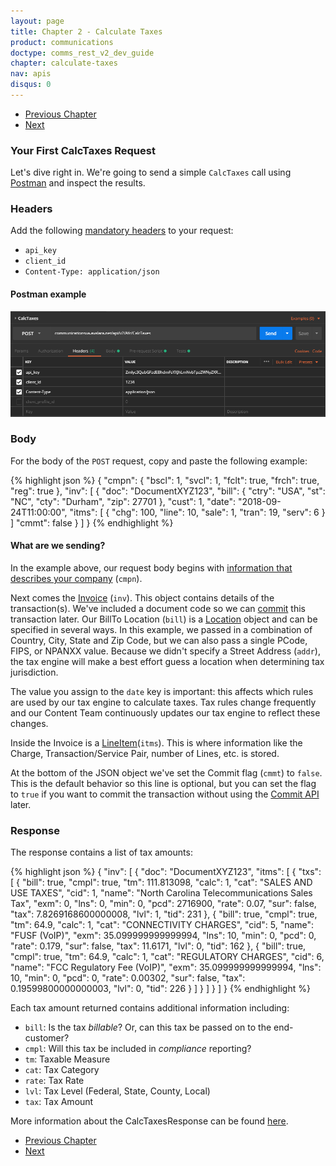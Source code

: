 ```yaml
---
layout: page
title: Chapter 2 - Calculate Taxes
product: communications
doctype: comms_rest_v2_dev_guide
chapter: calculate-taxes
nav: apis
disqus: 0
---
```


<ul class="pager">
  <li class="previous"><a href="/communications/dev-guide/getting-started"><i class="glyphicon glyphicon-chevron-left"></i>Previous Chapter</a></li>
  <li class="next"><a href="/communications/dev-guide/calculate-taxes/required-fields/">Next<i class="glyphicon glyphicon-chevron-right"></i></a></li>
</ul>

<h3>Your First CalcTaxes Request</h3>

Let's dive right in. We're going to send a simple <code>CalcTaxes</code> call using <a class="dev-guide-link" href="https://www.getpostman.com">Postman</a> and inspect the results.

<h3>Headers</h3>

Add the following <a class="dev-guide-link" href="/communications/dev-guide/getting-started/authentication/">mandatory headers</a> to your request:
<ul class="dev-guide-list">
  <li><code>api_key</code></li>
  <li><code>client_id</code></li>
  <li><code>Content-Type: application/json</code></li>
</ul>

<h4>Postman example</h4>
<img src="/public/images/comms/dev-guide/comms_dev_guide_1.png"/>

<h3>Body</h3>
For the body of the <code>POST</code> request, copy and paste the following example:

{% highlight json %}
{
  "cmpn": {
    "bscl": 1,
    "svcl": 1,
    "fclt": true,
    "frch": true,
    "reg": true
  },
  "inv": [
    {
      "doc": "DocumentXYZ123",
      "bill": {
        "ctry": "USA",
        "st": "NC",
        "cty": "Durham",
        "zip": 27701
      },
      "cust": 1,
      "date": "2018-09-24T11:00:00",
      "itms": [
        {
          "chg": 100,
          "line": 10,
          "sale": 1,
          "tran": 19,
          "serv": 6
        }
      ]
      "cmmt": false
    }
  ]
}
{% endhighlight %}

<h4>What are we sending?</h4>

In the example above, our request body begins with <a class="dev-guide-link" href="/communications/dev-guide/reference/company-data/">information that describes your company</a> (<code>cmpn</code>).

Next comes the <a class="dev-guide-link" href="/communications/dev-guide/reference/invoice/">Invoice</a> (<code>inv</code>). This object contains details of the transaction(s). We've included a document code so we can <a class="dev-guide-link" href="/communications/dev-guide/commit-uncommit/">commit</a> this transaction later. Our BillTo Location (<code>bill</code>) is a <a class="dev-guide-link" href="/communications/dev-guide/reference/location/">Location</a> object and can be specified in several ways. In this example, we passed in a combination of Country, City, State and Zip Code, but we can also pass a single PCode, FIPS, or NPANXX value. Because we didn't specify a Street Address (<code>addr</code>), the tax engine will make a best effort guess a location when determining tax jurisdiction.

The value you assign to the <code>date</code> key is important: this affects which rules are used by our tax engine to calculate taxes. Tax rules change frequently and our Content Team continuously updates our tax engine to reflect these changes.

Inside the Invoice is a <a class="dev-guide-link"  href="/communications/dev-guide/reference/line-item/">LineItem</a>(<code>itms</code>). This is where information like the Charge, Transaction/Service Pair, number of Lines, etc. is stored.

At the bottom of the JSON object we've set the Commit flag (<code>cmmt</code>) to <code>false</code>. This is the default behavior so this line is optional, but you can set the flag to <code>true</code> if you want to commit the transaction without using the <a class="dev-guide-link"  href="/communications/dev-guide/commit-uncommit/commit-request/">Commit API</a> later.


<h3>Response</h3>
The response contains a list of tax amounts:

{% highlight json %}
{
    "inv": [
        {
            "doc": "DocumentXYZ123",
            "itms": [
                {
                    "txs": [
                        {
                            "bill": true,
                            "cmpl": true,
                            "tm": 111.813098,
                            "calc": 1,
                            "cat": "SALES AND USE TAXES",
                            "cid": 1,
                            "name": "North Carolina Telecommunications Sales Tax",
                            "exm": 0,
                            "lns": 0,
                            "min": 0,
                            "pcd": 2716900,
                            "rate": 0.07,
                            "sur": false,
                            "tax": 7.8269168600000008,
                            "lvl": 1,
                            "tid": 231
                        },
                        {
                            "bill": true,
                            "cmpl": true,
                            "tm": 64.9,
                            "calc": 1,
                            "cat": "CONNECTIVITY CHARGES",
                            "cid": 5,
                            "name": "FUSF (VoIP)",
                            "exm": 35.099999999999994,
                            "lns": 10,
                            "min": 0,
                            "pcd": 0,
                            "rate": 0.179,
                            "sur": false,
                            "tax": 11.6171,
                            "lvl": 0,
                            "tid": 162
                        },
                        {
                            "bill": true,
                            "cmpl": true,
                            "tm": 64.9,
                            "calc": 1,
                            "cat": "REGULATORY CHARGES",
                            "cid": 6,
                            "name": "FCC Regulatory Fee (VoIP)",
                            "exm": 35.099999999999994,
                            "lns": 10,
                            "min": 0,
                            "pcd": 0,
                            "rate": 0.00302,
                            "sur": false,
                            "tax": 0.19599800000000003,
                            "lvl": 0,
                            "tid": 226
                        }
                    ]
                }
            ]
        }
    ]
}
{% endhighlight %}

Each tax amount returned contains additional information including:
<ul class="dev-guide-list">
  <li><code>bill</code>: Is the tax <i>billable</i>? Or, can this tax be passed on to the end-customer?</li>
  <li><code>cmpl</code>: Will this tax be included in <i>compliance</i> reporting?</li>
  <li><code>tm</code>: Taxable Measure</li>
  <li><code>cat</code>: Tax Category</li>
  <li><code>rate</code>: Tax Rate</li>
  <li><code>lvl</code>: Tax Level (Federal, State, County, Local)</li>
  <li><code>tax</code>: Tax Amount</li>
</ul>

More information about the CalcTaxesResponse can be found <a class="dev-guide-link" href="/communications/dev-guide/reference/calc-taxes-response/">here</a>.

<ul class="pager">
  <li class="previous"><a href="/communications/dev-guide/getting-started"><i class="glyphicon glyphicon-chevron-left"></i>Previous Chapter</a></li>
  <li class="next"><a href="/communications/dev-guide/calculate-taxes/required-fields/">Next<i class="glyphicon glyphicon-chevron-right"></i></a></li>
</ul>